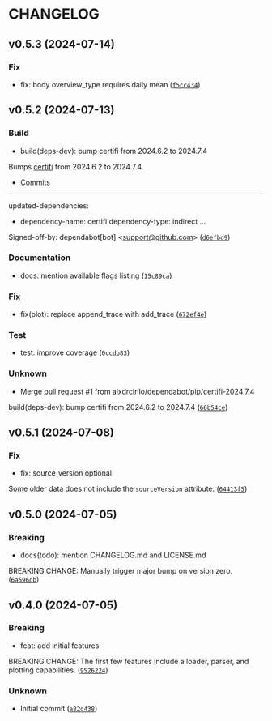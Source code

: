 # CHANGELOG

## v0.5.3 (2024-07-14)

### Fix

* fix: body overview_type requires daily mean ([`f5cc434`](https://github.com/alxdrcirilo/apple-health-parser/commit/f5cc434199b04dee8021158c1b92d0c4f51be1e8))

## v0.5.2 (2024-07-13)

### Build

* build(deps-dev): bump certifi from 2024.6.2 to 2024.7.4

Bumps [certifi](https://github.com/certifi/python-certifi) from 2024.6.2 to 2024.7.4.
- [Commits](https://github.com/certifi/python-certifi/compare/2024.06.02...2024.07.04)

---
updated-dependencies:
- dependency-name: certifi
  dependency-type: indirect
...

Signed-off-by: dependabot[bot] &lt;support@github.com&gt; ([`d6efbd9`](https://github.com/alxdrcirilo/apple-health-parser/commit/d6efbd91a704a3d9bee0e7d90b945e57cba971d7))

### Documentation

* docs: mention available flags listing ([`15c89ca`](https://github.com/alxdrcirilo/apple-health-parser/commit/15c89ca814f23ada4674bef575d957707a6c8fc4))

### Fix

* fix(plot): replace append_trace with add_trace ([`672ef4e`](https://github.com/alxdrcirilo/apple-health-parser/commit/672ef4ec85acaf866006f65b7328e63ace45934c))

### Test

* test: improve coverage ([`0ccdb83`](https://github.com/alxdrcirilo/apple-health-parser/commit/0ccdb83ec7a0a149e5d776e3d7dc6aaa9572e8a2))

### Unknown

* Merge pull request #1 from alxdrcirilo/dependabot/pip/certifi-2024.7.4

build(deps-dev): bump certifi from 2024.6.2 to 2024.7.4 ([`66b54ce`](https://github.com/alxdrcirilo/apple-health-parser/commit/66b54cea1d7bf294a54ae5cd62e31e54b9026ead))

## v0.5.1 (2024-07-08)

### Fix

* fix: source_version optional

Some older data does not include the `sourceVersion` attribute. ([`64413f5`](https://github.com/alxdrcirilo/apple-health-parser/commit/64413f591067ae45632a28e2c8c5e689737c3d0a))

## v0.5.0 (2024-07-05)

### Breaking

* docs(todo): mention CHANGELOG.md and LICENSE.md

BREAKING CHANGE: Manually trigger major bump on version zero. ([`6a596db`](https://github.com/alxdrcirilo/apple-health-parser/commit/6a596db4c5078547dd8cf434a0d5648476f3b797))

## v0.4.0 (2024-07-05)

### Breaking

* feat: add initial features

BREAKING CHANGE: The first few features include a loader, parser, and plotting capabilities. ([`9526224`](https://github.com/alxdrcirilo/apple-health-parser/commit/9526224ce279a790f02c5af1e6690facd8093106))

### Unknown

* Initial commit ([`a82d438`](https://github.com/alxdrcirilo/apple-health-parser/commit/a82d4384e5cc5a5a1c864d42cf3a1a751a9f6bb9))
